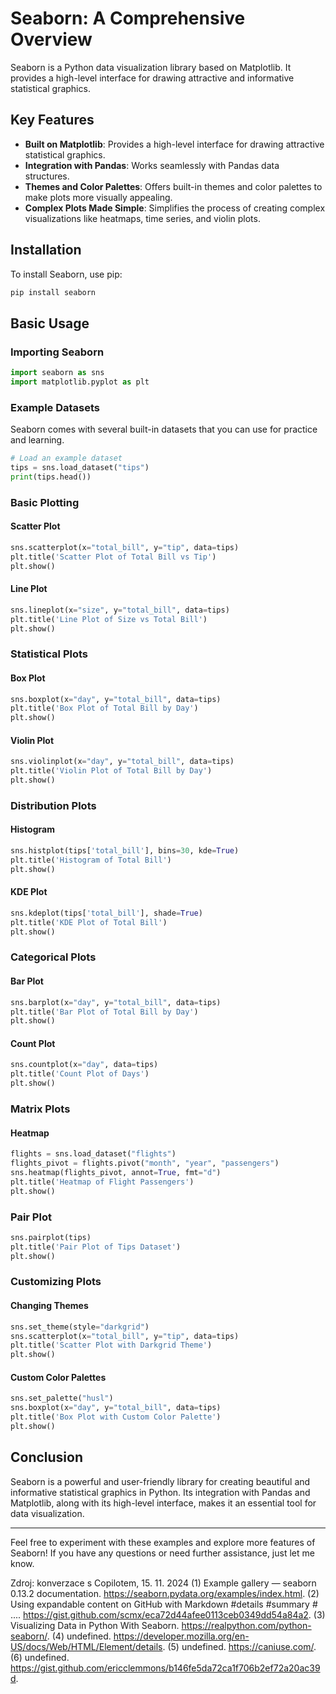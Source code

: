 # Seaborn: A Comprehensive Overview

Seaborn is a Python data visualization library based on Matplotlib. It provides a high-level interface for drawing attractive and informative statistical graphics.

## Key Features

- **Built on Matplotlib**: Provides a high-level interface for drawing attractive statistical graphics.
- **Integration with Pandas**: Works seamlessly with Pandas data structures.
- **Themes and Color Palettes**: Offers built-in themes and color palettes to make plots more visually appealing.
- **Complex Plots Made Simple**: Simplifies the process of creating complex visualizations like heatmaps, time series, and violin plots.

## Installation

To install Seaborn, use pip:

```bash
pip install seaborn
```

## Basic Usage

### Importing Seaborn

```python
import seaborn as sns
import matplotlib.pyplot as plt
```

### Example Datasets

Seaborn comes with several built-in datasets that you can use for practice and learning.

```python
# Load an example dataset
tips = sns.load_dataset("tips")
print(tips.head())
```

### Basic Plotting

#### Scatter Plot

```python
sns.scatterplot(x="total_bill", y="tip", data=tips)
plt.title('Scatter Plot of Total Bill vs Tip')
plt.show()
```

#### Line Plot

```python
sns.lineplot(x="size", y="total_bill", data=tips)
plt.title('Line Plot of Size vs Total Bill')
plt.show()
```

### Statistical Plots

#### Box Plot

```python
sns.boxplot(x="day", y="total_bill", data=tips)
plt.title('Box Plot of Total Bill by Day')
plt.show()
```

#### Violin Plot

```python
sns.violinplot(x="day", y="total_bill", data=tips)
plt.title('Violin Plot of Total Bill by Day')
plt.show()
```

### Distribution Plots

#### Histogram

```python
sns.histplot(tips['total_bill'], bins=30, kde=True)
plt.title('Histogram of Total Bill')
plt.show()
```

#### KDE Plot

```python
sns.kdeplot(tips['total_bill'], shade=True)
plt.title('KDE Plot of Total Bill')
plt.show()
```

### Categorical Plots

#### Bar Plot

```python
sns.barplot(x="day", y="total_bill", data=tips)
plt.title('Bar Plot of Total Bill by Day')
plt.show()
```

#### Count Plot

```python
sns.countplot(x="day", data=tips)
plt.title('Count Plot of Days')
plt.show()
```

### Matrix Plots

#### Heatmap

```python
flights = sns.load_dataset("flights")
flights_pivot = flights.pivot("month", "year", "passengers")
sns.heatmap(flights_pivot, annot=True, fmt="d")
plt.title('Heatmap of Flight Passengers')
plt.show()
```

### Pair Plot

```python
sns.pairplot(tips)
plt.title('Pair Plot of Tips Dataset')
plt.show()
```

### Customizing Plots

#### Changing Themes

```python
sns.set_theme(style="darkgrid")
sns.scatterplot(x="total_bill", y="tip", data=tips)
plt.title('Scatter Plot with Darkgrid Theme')
plt.show()
```

#### Custom Color Palettes

```python
sns.set_palette("husl")
sns.boxplot(x="day", y="total_bill", data=tips)
plt.title('Box Plot with Custom Color Palette')
plt.show()
```

## Conclusion

Seaborn is a powerful and user-friendly library for creating beautiful and informative statistical graphics in Python. Its integration with Pandas and Matplotlib, along with its high-level interface, makes it an essential tool for data visualization.

---

Feel free to experiment with these examples and explore more features of Seaborn! If you have any questions or need further assistance, just let me know.

Zdroj: konverzace s Copilotem, 15. 11. 2024
(1) Example gallery — seaborn 0.13.2 documentation. <https://seaborn.pydata.org/examples/index.html>.
(2) Using expandable content on GitHub with Markdown #details #summary # .... <https://gist.github.com/scmx/eca72d44afee0113ceb0349dd54a84a2>.
(3) Visualizing Data in Python With Seaborn. <https://realpython.com/python-seaborn/>.
(4) undefined. <https://developer.mozilla.org/en-US/docs/Web/HTML/Element/details>.
(5) undefined. <https://caniuse.com/>.
(6) undefined. <https://gist.github.com/ericclemmons/b146fe5da72ca1f706b2ef72a20ac39d>.
